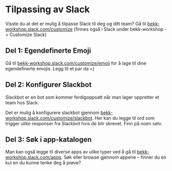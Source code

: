 # Tilpassing av Slack
Visste du at det er mulig å tilpasse Slack til deg og ditt team? Gå til [bekk-workshop.slack.com/customize](https://bekk-workshop.slack.com/customize) (finnes også i Slack under bekk-workshop -> Customize Slack)

## Del 1: Egendefinerte Emoji
Gå til [bekk-workshop.slack.com/customize/emoji](https://bekk-workshop.slack.com/customize/emoji) for å lage til dine egendefinerte emojis. Legg til et par da =) 

## Del 2: Konfigurer Slackbot 
Slackbot er en bot som kommer ferdigoppsatt når man lager oppretter et team hos Slack.

Det er mulig å konfigurere slackbot gjennom [bekk-workshop.slack.com/customize/slackbot](https://bekk-workshop.slack.com/customize/slackbot). Her kan du legge til ord som trigger ulike responser fra Slackbot hvis de blir skrevet. Finn på noen selv. 

## Del 3: Søk i app-katalogen
Man kan også legge til diverse apps av ulike typer ved å gå til [bekk-workshop.slack.com/apps](https://bekk-workshop.slack.com/apps). Søk eller browse gjennom appene – finner du en kul en du kunne tenke deg å prøve?
